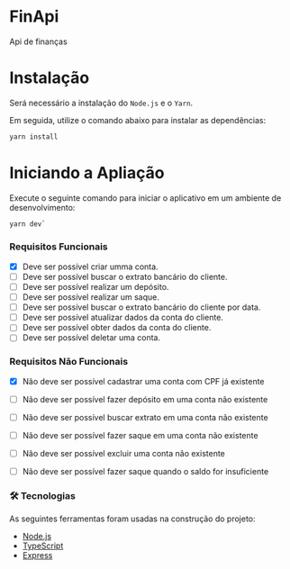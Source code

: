 
# FinApi 

Api de finanças

# Instalação 

Será necessário a instalação do `Node.js` e o `Yarn`.

Em seguida, utilize o comando abaixo para instalar as dependências:

```bash
yarn install
```

# Iniciando a Apliação 

Execute o seguinte comando para iniciar o aplicativo em um ambiente de desenvolvimento:

```bash
yarn dev`
```

### Requisitos Funcionais 

- [x] Deve ser possível criar umma conta.
- [ ] Deve ser possível buscar o extrato bancário do cliente.
- [ ] Deve ser possível realizar um depósito.
- [ ] Deve ser possível realizar um saque.
- [ ] Deve ser possível buscar o extrato bancário do cliente por data.
- [ ] Deve ser possível atualizar dados da conta do cliente.
- [ ] Deve ser possível obter dados da conta do cliente.
- [ ] Deve ser possível deletar uma conta.

### Requisitos Não Funcionais 
- [x] Não deve ser possível cadastrar uma conta com CPF já existente
- [ ] Não deve ser possível fazer depósito em uma conta não existente
- [ ] Não deve ser possível buscar extrato em uma conta não existente
- [ ] Não deve ser possível fazer saque em uma conta não existente
- [ ] Não deve ser possível excluir uma conta não existente
- [ ] Não deve ser possível fazer saque quando o saldo for insuficiente




### 🛠 Tecnologias

As seguintes ferramentas foram usadas na construção do projeto:


- [Node.js](https://nodejs.org/en/)
- [TypeScript](https://www.typescriptlang.org/)
- [Express](https://expressjs.com/pt-br/)
